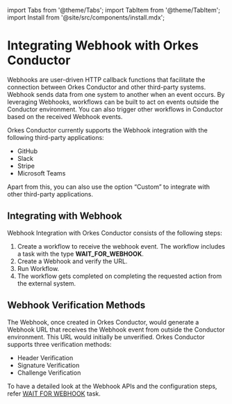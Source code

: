 import Tabs from '@theme/Tabs';
import TabItem from '@theme/TabItem';
import Install from '@site/src/components/install.mdx';


# Integrating Webhook with Orkes Conductor

Webhooks are user-driven HTTP callback functions that facilitate the connection between Orkes Conductor and other third-party systems. Webhook sends data from one system to another when an event occurs. By leveraging Webhooks, workflows can be built to act on events outside the Conductor environment. You can also trigger other workflows in Conductor based on the received Webhook events.

Orkes Conductor currently supports the Webhook integration with the following third-party applications:

* GitHub
* Slack
* Stripe
* Microsoft Teams

Apart from this, you can also use the option “Custom” to integrate with other third-party applications.

## Integrating with Webhook

Webhook Integration with Orkes Conductor consists of the following steps:

1. Create a workflow to receive the webhook event. The workflow includes a task with the type **WAIT_FOR_WEBHOOK**. 
2. Create a Webhook and verify the URL.
3. Run Workflow.
4. The workflow gets completed on completing the requested action from the external system.

## Webhook Verification Methods

The Webhook, once created in Orkes Conductor, would generate a Webhook URL that receives the Webhook event from outside the Conductor environment. This URL would initially be unverified. Orkes Conductor supports three verification methods:

* Header Verification
* Signature Verification
* Challenge Verification

To have a detailed look at the Webhook APIs and the configuration steps, refer [WAIT FOR WEBHOOK](/content/reference-docs/system-tasks/wait-for-webhook) task.